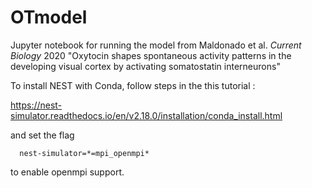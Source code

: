 # OTmodel

Jupyter notebook for running the model from Maldonado et al. *Current Biology* 2020 "Oxytocin shapes spontaneous activity patterns in the developing visual
cortex by activating somatostatin interneurons"

To install NEST with Conda, follow steps in the this tutorial : 

https://nest-simulator.readthedocs.io/en/v2.18.0/installation/conda_install.html

and set the flag 
```
  nest-simulator=*=mpi_openmpi*
```

to enable openmpi support. 
